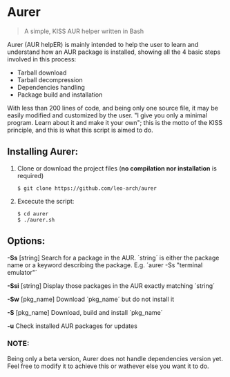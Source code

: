 # Aurer
> A simple, KISS AUR helper written in Bash

Aurer (AUR helpER) is mainly intended to help the user to learn and understand how an AUR package is installed, showing all the 4 basic steps involved in this process: 
* Tarball download
* Tarball decompression
* Dependencies handling
* Package build and installation

With less than 200 lines of code, and being only one source file, it may be easily modified and customized by the user. "I give you only a minimal program. Learn about it and make it your own"; this is the motto of the KISS principle, and this is what this script
is aimed to do.

## Installing Aurer:

1. Clone or download the project files (**no compilation nor installation** is required)

       $ git clone https://github.com/leo-arch/aurer

2. Excecute the script:
    
       $ cd aurer
       $ ./aurer.sh

## Options:

**-Ss** [string]     Search for a package in the AUR. ´string´ is either the package name or a keyword describing the package. E.g.           ´aurer -Ss "terminal emulator"´

**-Ssi** [string]    Display those packages in the AUR exactly matching ´string´

**-Sw** [pkg_name]   Download ´pkg_name´ but do not install it

**-S** [pkg_name]    Download, build and install ´pkg_name´

**-u**               Check installed AUR packages for updates

### NOTE:
Being only a beta version, Aurer does not handle dependencies version yet. Feel free to modify it to achieve this or wathever else you want it to do.
